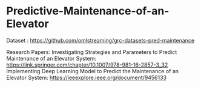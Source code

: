 # Predictive-Maintenance-of-an-Elevator

Dataset : https://github.com/omlstreaming/grc-datasets-pred-maintenance 

Research Papers:
Investigating Strategies and Parameters to Predict Maintenance of an Elevator System: https://link.springer.com/chapter/10.1007/978-981-16-2857-3_32
Implementing Deep Learning Model to Predict the Maintenance of an Elevator System: https://ieeexplore.ieee.org/document/9456133
